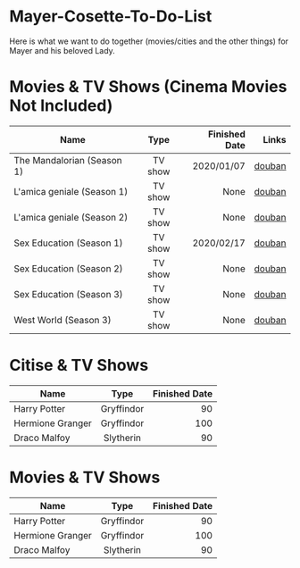 # Mayer-Cosette-To-Do-List
Here is what we want to do together (movies/cities and the other things) for Mayer and his beloved Lady.

Movies & TV Shows (Cinema Movies Not Included)
=====
|Name | Type | Finished Date | Links
|- | :-: | -: | -:
|The Mandalorian (Season 1) | TV show | 2020/01/07 | [douban](https://movie.douban.com/subject/30344167/?from=subject-page)
|L'amica geniale (Season 1) | TV show | None | [douban](https://movie.douban.com/subject/28427782/)
|L'amica geniale (Season 2) | TV show | None | [douban](https://movie.douban.com/subject/30395843/)
|Sex Education (Season 1) | TV show | 2020/02/17 | [douban](https://movie.douban.com/subject/27594217/)
|Sex Education (Season 2) | TV show | None | [douban](https://movie.douban.com/subject/30438115/)
|Sex Education (Season 3) | TV show | None | [douban](https://movie.douban.com/subject/34966169/)
|West World (Season 3) | TV show | None | [douban](https://movie.douban.com/subject/30206389/)

Citise & TV Shows
=====
|Name | Type | Finished Date
|- | :-: | -:
|Harry Potter | Gryffindor| 90
|Hermione Granger | Gryffindor | 100
|Draco Malfoy | Slytherin | 90

Movies & TV Shows
=====
|Name | Type | Finished Date
|- | :-: | -:
|Harry Potter | Gryffindor| 90
|Hermione Granger | Gryffindor | 100
|Draco Malfoy | Slytherin | 90
